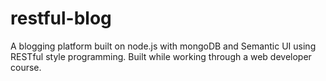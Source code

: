 # restful-blog
A blogging platform built on node.js with mongoDB and Semantic UI using RESTful style programming.
Built while working through a web developer course.
